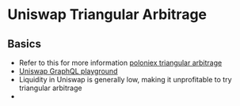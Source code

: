 # Uniswap Triangular Arbitrage
## Basics
- Refer to this for more information [poloniex triangular arbitrage](https://github.com/chickensmitten/poloniex-triangular-arbitrage)
- [Uniswap GraphQL playground](https://thegraph.com/hosted-service/subgraph/uniswap/uniswap-v3)
- Liquidity in Uniswap is generally low, making it unprofitable to try triangular arbitrage
- 
